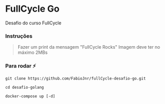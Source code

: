 # FullCycle Go

Desafio do curso FullCycle

### Instruções

> Fazer um print da mensagem "FullCycle Rocks"
> Imagem deve ter no máximo 2MBs

### Para rodar :zap:

```
git clone https://github.com/FabioJnr/fullCycle-desafio-go.git

cd desafio-golang

docker-compose up [-d]
```

<br/>
<br/>

